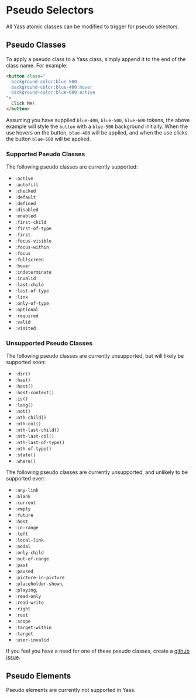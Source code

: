 # Pseudo Selectors

All Yass atomic classes can be modified to trigger for pseudo selectors.

## Pseudo Classes
To apply a pseudo class to a Yass class, simply append it to the end of the class name. For example:
```html
<button class="
  background-color:blue-500
  background-color:blue-400:hover
  background-color:blue-600:active
">
  Click Me!
</button>
```

Assuming you have supplied `blue-400`, `blue-500`, `blue-600` tokens, the above example will style the `button` with a `blue-500` background initially. When the use hovers on the button, `blue-400` will be applied, and when the use clicks the button `blue-600` will be applied.

### Supported Pseudo Classes
The following pseudo classes are currently supported:
- `:active`
- `:autofill`
- `:checked`
- `:default`
- `:defined`
- `:disabled`
- `:enabled`
- `:first-child`
- `:first-of-type`
- `:first`
- `:focus-visible`
- `:focus-within`
- `:focus`
- `:fullscreen`
- `:hover`
- `:indeterminate`
- `:invalid`
- `:last-child`
- `:last-of-type`
- `:link`
- `:only-of-type`
- `:optional`
- `:required`
- `:valid`
- `:visited`

### Unsupported Pseudo Classes
The following pseudo classes are currently unsupported, but will likely be supported soon:
- `:dir()`
- `:has()`
- `:host()`
- `:host-context()`
- `:is()`
- `:lang()`
- `:not()`
- `:nth-child()`
- `:nth-col()`
- `:nth-last-child()`
- `:nth-last-col()`
- `:nth-last-of-type()`
- `:nth-of-type()`
- `:state()`
- `:where()`

The following pseudo classes are currently unsupported, and unlikely to be supported ever:
- `:any-link`
- `:blank`
- `:current`
- `:empty`
- `:future`
- `:host`
- `:in-range`
- `:left`
- `:local-link`
- `:modal`
- `:only-child`
- `:out-of-range`
- `:past`
- `:paused`
- `:picture-in-picture`
- `:placeholder-shown`,
- `:playing`,
- `:read-only`
- `:read-write`
- `:right`
- `:root`
- `:scope`
- `:target-within`
- `:target`
- `:user-invalid`

If you feel you have a need for one of these pseudo classes, create a [github issue](https://github.com/yass-org/yass-css/issues).

## Pseudo Elements
Pseudo elements are currently not supported in Yass.
